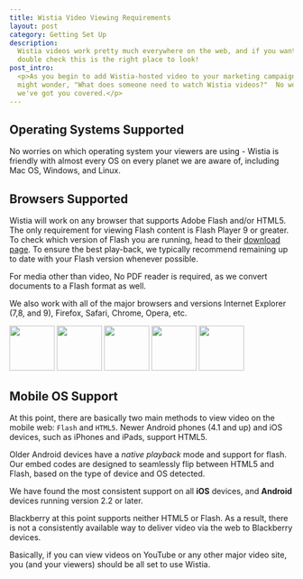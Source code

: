 ```yaml
---
title: Wistia Video Viewing Requirements
layout: post
category: Getting Set Up
description:
  Wistia videos work pretty much everywhere on the web, and if you want to
  double check this is the right place to look!
post_intro:
  <p>As you begin to add Wistia-hosted video to your marketing campaigns, you
  might wonder, "What does someone need to watch Wistia videos?"  No worries,
  we've got you covered.</p>
---
```


## Operating Systems Supported

No worries on which operating system your viewers are using - Wistia is
friendly with almost every OS on every planet we are aware of, including
Mac OS, Windows, and Linux.

## Browsers Supported

Wistia will work on any browser that supports Adobe Flash and/or HTML5.
The only requirement for viewing Flash content is Flash Player 9 or greater.
To check which version of Flash you are running, head to their
[download page](http://www.adobe.com/support/flash/downloads.html).
To ensure the best play-back, we typically recommend remaining up to date with
your Flash version whenever possible.

For media other than video, No PDF reader is required, as we convert documents
to a Flash format as well.

We also work with all of the major browsers and versions Internet Explorer
(7,8, and 9), Firefox, Safari, Chrome, Opera, etc.

<div class='browser_images'>
  <img src='https://raw.github.com/paulirish/browser-logos/master/ie9-10/ie9-10_128x128.png' width="80px" />
  <img src='https://raw.github.com/paulirish/browser-logos/master/safari/safari_128x128.png' width="80px" />
  <img src='https://raw.github.com/paulirish/browser-logos/master/firefox/firefox_128x128.png' width="80px" />
  <img src='https://raw.github.com/paulirish/browser-logos/master/opera/opera_128x128.png' width="80px" />
  <img src='https://raw.github.com/paulirish/browser-logos/master/chrome/chrome_128x128.png' width="80px" />
</div>

## Mobile OS Support

At this point, there are basically two main methods to view video on the mobile 
web: `Flash` and `HTML5`. Newer Android phones (4.1 and up) and iOS devices,
such as iPhones and iPads, support HTML5.

Older Android devices have a *native playback* mode and support for flash.
Our embed codes are designed to seamlessly flip between HTML5 and Flash,
based on the type of device and OS detected.

We have found the most consistent support on all **iOS** devices, and
**Android** devices running version 2.2 or later.

Blackberry at this point supports neither HTML5 or Flash. As a result, there
is not a consistently available way to deliver video via the web to Blackberry
devices.

Basically, if you can view videos on YouTube or any other major video site,
you (and your viewers) should be all set to use Wistia.

